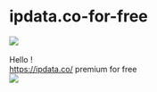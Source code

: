 # ipdata.co-for-free


[![](https://www.codefactor.io/repository/github/HideakiAtsuyo/ipdata.co-for-free/badge)](https://www.codefactor.io/repository/github/HideakiAtsuyo/ipdata.co-for-free)<br><br>Hello !<br>https://ipdata.co/ premium for free<br>![](https://i.imgur.com/MjLONTV.gif)
